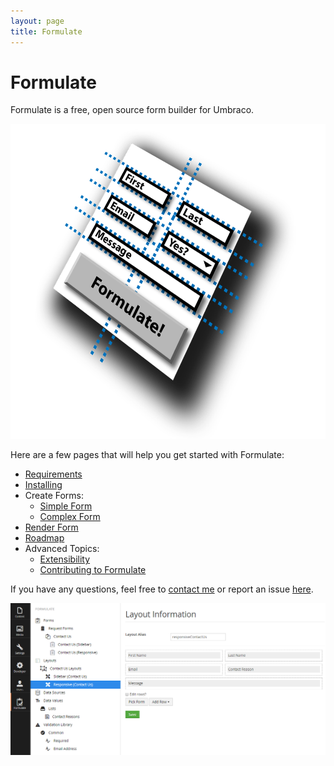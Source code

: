 ```yaml
---
layout: page
title: Formulate
---
```


# Formulate
Formulate is a free, open source form builder for Umbraco.

![Formulate](/images/formulate-icon-zoomed-out.png)

Here are a few pages that will help you get started with Formulate:

* [Requirements](/requirements)
* [Installing](/installing)
* Create Forms:
  * [Simple Form](/simple-form)
  * [Complex Form](/complex-form)
* [Render Form](/render-form)
* [Roadmap](/roadmap)
* Advanced Topics:
  * [Extensibility](/extensibility)
  * [Contributing to Formulate](https://github.com/rhythmagency/formulate#contributing)

If you have any questions, feel free to [contact me](http://www.nicholaswestby.com/contact/) or report an issue [here](https://github.com/rhythmagency/formulate/issues).

![Formulate](/images/formulate.png)